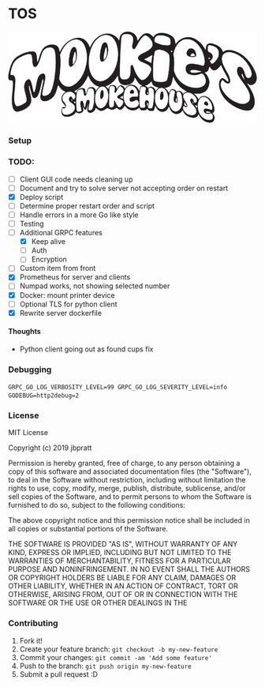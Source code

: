 # TOS
<img src="assets/Text.png" alt="Mookies Smokehouse">

### Setup

### TODO:
- [ ] Client GUI code needs cleaning up
- [ ] Document and try to solve server not accepting order on restart
- [x] Deploy script
- [ ] Determine proper restart order and script
- [ ] Handle errors in a more Go like style
- [ ] Testing
- [ ] Additional GRPC features
  - [x] Keep alive
  - [ ] Auth
  - [ ] Encryption
- [ ] Custom item from front
- [x] Prometheus for server and clients
- [ ] Numpad works, not showing selected number
- [x] Docker: mount printer device
- [ ] Optional TLS for python client
- [x] Rewrite server dockerfile

#### Thoughts
- Python client going out as found cups fix

### Debugging
`GRPC_GO_LOG_VERBOSITY_LEVEL=99 GRPC_GO_LOG_SEVERITY_LEVEL=info GODEBUG=http2debug=2`

### License
MIT License

Copyright (c) 2019 jbpratt

Permission is hereby granted, free of charge, to any person obtaining a copy
of this software and associated documentation files (the "Software"), to deal
in the Software without restriction, including without limitation the rights
to use, copy, modify, merge, publish, distribute, sublicense, and/or sell
copies of the Software, and to permit persons to whom the Software is
furnished to do so, subject to the following conditions:

The above copyright notice and this permission notice shall be included in all
copies or substantial portions of the Software.

THE SOFTWARE IS PROVIDED "AS IS", WITHOUT WARRANTY OF ANY KIND, EXPRESS OR
IMPLIED, INCLUDING BUT NOT LIMITED TO THE WARRANTIES OF MERCHANTABILITY,
FITNESS FOR A PARTICULAR PURPOSE AND NONINFRINGEMENT. IN NO EVENT SHALL THE
AUTHORS OR COPYRIGHT HOLDERS BE LIABLE FOR ANY CLAIM, DAMAGES OR OTHER
LIABILITY, WHETHER IN AN ACTION OF CONTRACT, TORT OR OTHERWISE, ARISING FROM,
OUT OF OR IN CONNECTION WITH THE SOFTWARE OR THE USE OR OTHER DEALINGS IN THE

### Contributing
1. Fork it!
2. Create your feature branch: `git checkout -b my-new-feature`
3. Commit your changes: `git commit -am 'Add some feature'`
4. Push to the branch: `git push origin my-new-feature`
5. Submit a pull request :D

